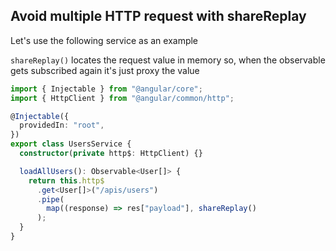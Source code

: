 ## Avoid multiple HTTP request with shareReplay

Let's use the following service as an example

`shareReplay()` locates the request value in memory so, when the observable gets subscribed again it's just proxy the value

```ts
import { Injectable } from "@angular/core";
import { HttpClient } from "@angular/common/http";

@Injectable({
  providedIn: "root",
})
export class UsersService {
  constructor(private http$: HttpClient) {}

  loadAllUsers(): Observable<User[]> {
    return this.http$
      .get<User[]>("/apis/users")
      .pipe(
        map((response) => res["payload"], shareReplay()
      );
  }
}
```

